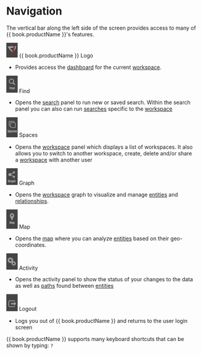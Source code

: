 # Navigation

The vertical bar along the left side of the screen provides access to many of {{ book.productName }}'s features.

 <img src = images/menubar-visallo-logo.png width="30">   {{ book.productName }}  Logo
 - Provides access the [dashboard](dashboards.md) for the current [workspace](workspaces.md).

<img src = images/menubar-find.png width="30">   Find
 - Opens the [search](search.md) panel to run new or saved search. Within the search panel you can also can run
 [searches](search.md) specific to the [workspace](workspaces.md)

<img src = images/menubar-spaces.png width="30">  Spaces
 - Opens the [workspace](workspaces.md) panel which displays a list of workspaces. It also allows you to switch to
 another workspace, create, delete and/or share a [workspace](workspaces.md) with another user

<img src = images/menubar-graph.png width="30">   Graph
 - Opens the [workspace](workspaces.md) graph to visualize and manage [entities](vertices.md) and [relationships](edges.md).

<img src = images/menubar-map.png width="30">   Map
 - Opens the [map](map.md) where you can analyze [entities](vertices.md) based on their geo-coordinates.

<img src = images/menubar-activity.png width="30">   Activity
 - Opens the activity panel to show the status of your changes to the data as well as [paths](find-path.md)
 found between [entities](vertices.md)

<img src = images/menubar-logout.png width="30">  Logout
 - Logs you out of {{ book.productName }} and returns to the user login screen



{{ book.productName }} supports many keyboard shortcuts that can be shown by typing: `?`
